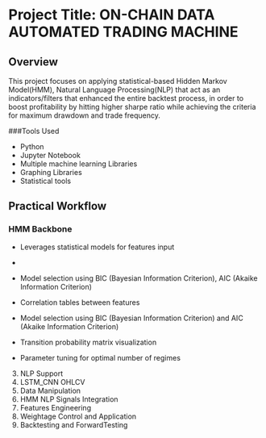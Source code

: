 # Project Title: ON-CHAIN DATA AUTOMATED TRADING MACHINE
## Overview
This project focuses on applying statistical-based Hidden Markov Model(HMM), Natural Language Processing(NLP) that act as an indicators/filters that enhanced the entire backtest process, in order to boost profitability by hitting higher sharpe ratio while achieving the criteria for maximum drawdown and trade frequency.

###Tools Used
- Python
- Jupyter Notebook
- Multiple machine learning Libraries
- Graphing Libraries
- Statistical tools
  
## Practical Workflow
### HMM Backbone
  - Leverages statistical models for features input
  - 
  - Model selection using BIC (Bayesian Information Criterion), AIC (Akaike Information Criterion) 
  - Correlation tables between features
  - Model selection using BIC (Bayesian Information Criterion) and AIC (Akaike Information Criterion)
  - Transition probability matrix visualization

  - Parameter tuning for optimal number of regimes
3. NLP Support
4. LSTM_CNN OHLCV
5. Data Manipulation
6. HMM NLP Signals Integration
7. Features Engineering
8. Weightage Control and Application
9. Backtesting and ForwardTesting


  
